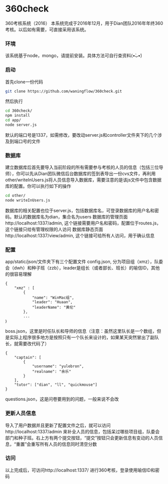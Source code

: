 # 360check
360考核系统（2016）
本系统完成于2016年12月，用于Dian团队2016年年终360考核。以后如有需要，可直接采用该系统。
### 环境
该系统基于node，mongo，请提前安装。具体方法可自行查资料(•̀ᴗ•́)
### 启动
首先clone一份代码

```bash
git clone https://github.com/waningflow/360check.git
```
然后执行

```bash
cd 360check/
npm install
cd app/
node server.js
```

默认的端口号是1337，如需修改，要改动server.js和controller文件夹下的几个涉及到端口号的文件

### 数据库
建立数据库后首先要导入当前阶段的所有需要参与考核的人员的信息（包括三位导师），你可以先从Dian团队微信后台数据库的签到表导出一份cvs文件，再利用other/writeInUsers.js将人员信息导入数据库，需要注意的是该js文件中包含数据库的配置。你可以执行如下的操作

```bash
cd other/
node writeInUsers.js
```

数据库的相关配置也位于server.js，包括数据库名，可登录数据库的用户名和密码。默认的数据库名为dian，集合名为users
数据库的管理页面http://localhost:1337/admin, 这个链接需要用户名和密码，配置位于routes.js，这个链接只给有管理权限的人访问
数据库静态页面http://localhost:1337/view/admin, 这个链接可给所有人访问，用于确认信息

### 配置
app/static/json/文件夹下有三个配置文件
config.json, 分为项目组（xmz），队委会（dwh）和种子班（zzb），leader是组长（或者部长、班长）的喻信ID，其他的很容易理解

```
{
	"xmz" : [
		{
			"name": "WinMac组",
			"leader": "Huaan",    
			"leaderName": "黄伦"
		},
		...
｝
```
boss.json，这里是时任队长和导师的信息（注意：虽然这里队长是一个数组，但是实际上程序很多地方是按照只有一个队长来设计的，如果某天突然冒出了副队长，就需要改代码了）

```
{
	"captain": [
		{
			"username": "yulebron",
			"realname": "余乐"
		}
	],
	"tutor": ["dian", "ll", "quickmouse"]
}
```
questions.json，这是问卷要用到的问题，一般来说不会改

### 更新人员信息
导入了用户数据并且更新了配置文件之后，就可以访问http://localhost:1337/admin 来补全人员的信息，包括呆过哪些项目组，队委会部门和种子班。右上方有两个提交按钮，“提交”按钮只会更新信息有变动的人员信息，“重置”会重写所有人员的信息同时清空分数

### 访问
以上完成后，可访问http://localhost:1337/ 进行360考核，登录使用喻信ID和密码



